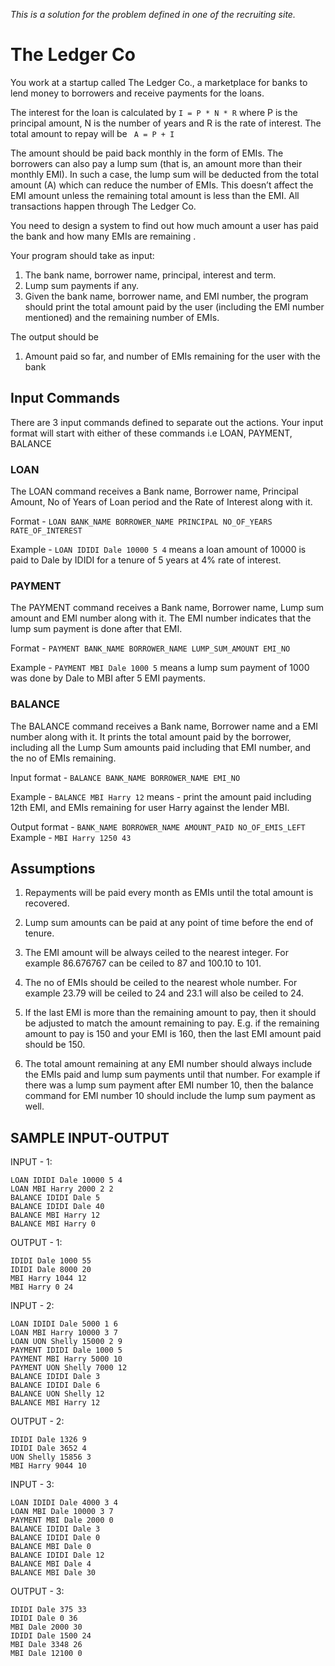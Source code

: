 _This is a solution for the problem defined in one of the recruiting site._


# The Ledger Co #

You work at a startup called The Ledger Co., a marketplace for banks to lend money to borrowers and receive payments for the loans.

The interest for the loan is calculated by ` I = P * N * R ` where P is the principal amount, N is the number of years and R is the rate of interest. The total amount to repay will be ` A = P + I`

The amount should be paid back monthly in the form of EMIs. The borrowers can also pay a lump sum (that is, an amount more than their monthly EMI). In such a case, the lump sum will be deducted from the total amount (A) which can reduce the number of EMIs. This doesn’t affect the EMI amount unless the remaining total amount is less than the EMI. All transactions happen through The Ledger Co.

You need to design a system to find out how much amount a user has paid the bank and how many EMIs are remaining .


Your program should take as input:

1. The bank name, borrower name, principal, interest and term.
2. Lump sum payments if any.
3. Given the bank name, borrower name, and EMI number, the program should print the total amount paid by the user (including the EMI number mentioned) and the remaining number of EMIs.

The output should be

1. Amount paid so far, and number of EMIs remaining for the user with the bank


## Input Commands ##

There are 3 input commands defined to separate out the actions. Your input format will start with either of these commands i.e LOAN, PAYMENT, BALANCE

### LOAN ###

The LOAN command receives a Bank name, Borrower name, Principal Amount, No of Years of Loan period and the Rate of Interest along with it.

Format - ` LOAN BANK_NAME BORROWER_NAME PRINCIPAL NO_OF_YEARS RATE_OF_INTEREST `

Example - ` LOAN IDIDI Dale 10000 5 4 ` means a loan amount of 10000 is paid to Dale by IDIDI for a tenure of 5 years at 4% rate of interest.

### PAYMENT ###

The PAYMENT command receives a Bank name, Borrower name, Lump sum amount and EMI number along with it. The EMI number indicates that the lump sum payment is done after that EMI.

Format - ` PAYMENT BANK_NAME BORROWER_NAME LUMP_SUM_AMOUNT EMI_NO `

Example - ` PAYMENT MBI Dale 1000 5 ` means a lump sum payment of 1000 was done by Dale to MBI after 5 EMI payments.

### BALANCE ###

The BALANCE command receives a Bank name, Borrower name and a EMI number along with it. It prints the total amount paid by the borrower, including all the Lump Sum amounts paid including that EMI number, and the no of EMIs remaining.

Input format - ` BALANCE BANK_NAME BORROWER_NAME EMI_NO `

Example - ` BALANCE MBI Harry 12 ` means - print the amount paid including 12th EMI, and EMIs remaining for user Harry against the lender MBI.

Output format - `BANK_NAME BORROWER_NAME AMOUNT_PAID NO_OF_EMIS_LEFT `
Example - ` MBI Harry 1250 43 `


## Assumptions ##

1. Repayments will be paid every month as EMIs until the total amount is recovered.

2. Lump sum amounts can be paid at any point of time before the end of tenure.

3. The EMI amount will be always ceiled to the nearest integer. For example 86.676767 can be ceiled to 87 and 100.10 to 101.

4. The no of EMIs should be ceiled to the nearest whole number. For example 23.79 will be ceiled to 24 and 23.1 will also be ceiled to 24.

5. If the last EMI is more than the remaining amount to pay, then it should be adjusted to match the amount remaining to pay. E.g. if the remaining amount to pay is 150 and your EMI is 160, then the last EMI amount paid should be 150.

6. The total amount remaining at any EMI number should always include the EMIs paid and lump sum payments until that number. For example if there was a lump sum payment after EMI number 10, then the balance command for EMI number 10 should include the lump sum payment as well.


## SAMPLE INPUT-OUTPUT ##

INPUT - 1:
```
LOAN IDIDI Dale 10000 5 4
LOAN MBI Harry 2000 2 2
BALANCE IDIDI Dale 5
BALANCE IDIDI Dale 40
BALANCE MBI Harry 12
BALANCE MBI Harry 0

```
OUTPUT - 1:
```
IDIDI Dale 1000 55
IDIDI Dale 8000 20
MBI Harry 1044 12
MBI Harry 0 24
```


INPUT - 2:
```
LOAN IDIDI Dale 5000 1 6
LOAN MBI Harry 10000 3 7
LOAN UON Shelly 15000 2 9
PAYMENT IDIDI Dale 1000 5
PAYMENT MBI Harry 5000 10
PAYMENT UON Shelly 7000 12
BALANCE IDIDI Dale 3
BALANCE IDIDI Dale 6
BALANCE UON Shelly 12
BALANCE MBI Harry 12
```

OUTPUT - 2:
```
IDIDI Dale 1326 9
IDIDI Dale 3652 4
UON Shelly 15856 3
MBI Harry 9044 10
```

INPUT - 3:
```
LOAN IDIDI Dale 4000 3 4
LOAN MBI Dale 10000 3 7
PAYMENT MBI Dale 2000 0
BALANCE IDIDI Dale 3
BALANCE IDIDI Dale 0
BALANCE MBI Dale 0
BALANCE IDIDI Dale 12
BALANCE MBI Dale 4
BALANCE MBI Dale 30
```

OUTPUT - 3:
```
IDIDI Dale 375 33
IDIDI Dale 0 36
MBI Dale 2000 30
IDIDI Dale 1500 24
MBI Dale 3348 26 
MBI Dale 12100 0
```
